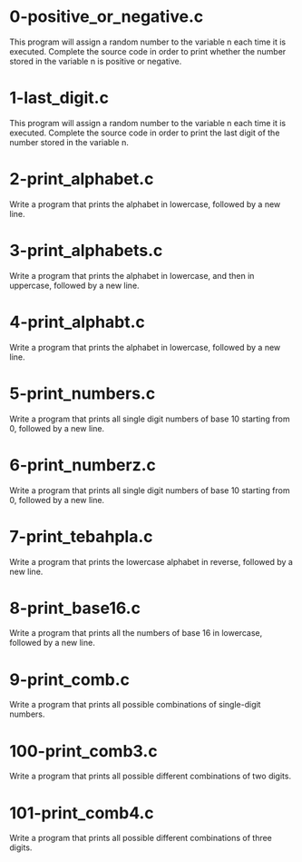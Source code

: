 # 0-positive_or_negative.c
This program will assign a random number to the variable n each time it is executed. Complete the source code in order to print whether the number stored in the variable n is positive or negative.
# 1-last_digit.c
This program will assign a random number to the variable n each time it is executed. Complete the source code in order to print the last digit of the number stored in the variable n.
# 2-print_alphabet.c
Write a program that prints the alphabet in lowercase, followed by a new line.
# 3-print_alphabets.c
Write a program that prints the alphabet in lowercase, and then in uppercase, followed by a new line.
# 4-print_alphabt.c
Write a program that prints the alphabet in lowercase, followed by a new line.
# 5-print_numbers.c
Write a program that prints all single digit numbers of base 10 starting from 0, followed by a new line.
# 6-print_numberz.c
Write a program that prints all single digit numbers of base 10 starting from 0, followed by a new line.
# 7-print_tebahpla.c
Write a program that prints the lowercase alphabet in reverse, followed by a new line.
# 8-print_base16.c
Write a program that prints all the numbers of base 16 in lowercase, followed by a new line.
# 9-print_comb.c
Write a program that prints all possible combinations of single-digit numbers.
# 100-print_comb3.c
Write a program that prints all possible different combinations of two digits.
# 101-print_comb4.c
Write a program that prints all possible different combinations of three digits.
